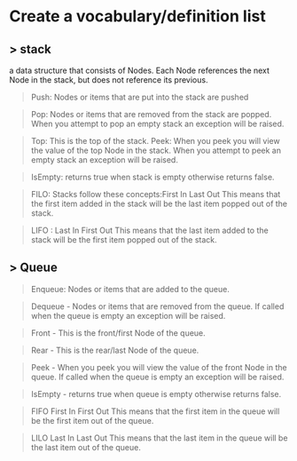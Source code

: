 # Create a vocabulary/definition list

## > stack

a data structure that consists of Nodes. Each Node references the next Node in the stack, but does not reference its previous.

> Push:
 Nodes or items that are put into the stack are pushed

> Pop:
  Nodes or items that are removed from the stack are popped. When you attempt to pop an empty stack an exception will be raised.

> Top:
 This is the top of the stack.
> Peek:
When you peek you will view the value of the top Node in the stack. When you attempt to peek an empty stack an exception will be raised.

> IsEmpty:
 returns true when stack is empty otherwise returns false.

> FILO:
Stacks follow these concepts:First In Last Out
This means that the first item added in the stack will be the last item popped out of the stack.

> LIFO :
Last In First Out
This means that the last item added to the stack will be the first item popped out of the stack.

## > Queue

> Enqueue:
 Nodes or items that are added to the queue.

>Dequeue - Nodes or items that are removed from the queue. If called when the queue is empty an exception will be raised.

> Front - This is the front/first Node of the queue.

> Rear - This is the rear/last Node of the queue.

> Peek - When you peek you will view the value of the front Node in the queue. If called when the queue is empty an exception will be raised.

> IsEmpty - returns true when queue is empty otherwise returns false.

> FIFO
First In First Out
This means that the first item in the queue will be the first item out of the queue.

>LILO
Last In Last Out
This means that the last item in the queue will be the last item out of the queue.
>
>
>